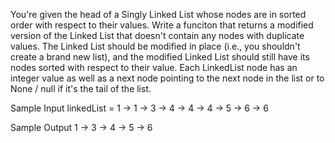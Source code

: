 You're given the head of a Singly Linked List whose nodes are in sorted order with respect to their values.
Write a funciton that returns a modified version of the Linked List that doesn't contain any nodes with duplicate values.
The Linked List should be modified in place (i.e., you shouldn't create a brand new list), and the modified Linked List should still have its nodes sorted with respect to their value.
Each LinkedList node has an integer value as well as a next node pointing to the next node in the list or to None / null if it's the tail of the list.

Sample Input
linkedList = 1 -> 1 -> 3 -> 4 -> 4 -> 4 -> 5 -> 6 -> 6

Sample Output
1 -> 3 -> 4 -> 5 -> 6
